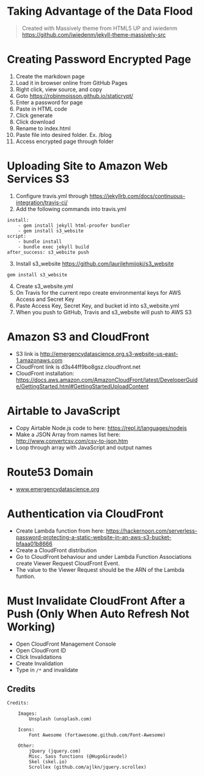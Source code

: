 # Taking Advantage of the Data Flood
> Created with Massively theme from HTML5 UP and iwiedenm https://github.com/iwiedenm/jekyll-theme-massively-src

# Creating Password Encrypted Page

1. Create the markdown page
2. Load it in browser online from GitHub Pages
3. Right click, view source, and copy
4. Goto https://robinmoisson.github.io/staticrypt/
5. Enter a password for page
6. Paste in HTML code
7. Click generate
8. Click download
9. Rename to index.html
10. Paste file into desired folder. Ex. /blog
11. Access encrypted page through folder

# Uploading Site to Amazon Web Services S3

1. Configure travis.yml through https://jekyllrb.com/docs/continuous-integration/travis-ci/
2. Add the following commands into travis.yml
```
install: 
    - gem install jekyll html-proofer bundler
    - gem install s3_website
script: 
    - bundle install
    - bundle exec jekyll build
after_success: s3_website push
```
3. Install s3_website https://github.com/laurilehmijoki/s3_website
```
gem install s3_website
```
4. Create s3_website.yml
5. On Travis for the current repo create environmental keys for AWS Access and Secret Key
6. Paste Access Key, Secret Key, and bucket id into s3_website.yml
7. When you push to GitHub, Travis and s3_website will push to AWS S3

# Amazon S3 and CloudFront

- S3 link is http://emergencydatascience.org.s3-website-us-east-1.amazonaws.com
- CloudFront link is d3s44ff9bo8gsz.cloudfront.net
- CloudFront installation: https://docs.aws.amazon.com/AmazonCloudFront/latest/DeveloperGuide/GettingStarted.html#GettingStartedUploadContent

# Airtable to JavaScript

- Copy Airtable Node.js code to here: https://repl.it/languages/nodejs
- Make a JSON Array from names list here: http://www.convertcsv.com/csv-to-json.htm
- Loop through array with JavaScript and output names

# Route53 Domain

- www.emergencydatascience.org

# Authentication via CloudFront

- Create Lambda function from here: https://hackernoon.com/serverless-password-protecting-a-static-website-in-an-aws-s3-bucket-bfaaa01b8666
- Create a CloudFront distribution
- Go to CloudFront behaviour and under Lambda Function Associations create Viewer Request CloudFront Event.
- The value to the Viewer Request should be the ARN of the Lambda funtion.

# Must Invalidate CloudFront After a Push (Only When Auto Refresh Not Working)
- Open CloudFront Management Console
- Open CloudFront ID
- Click Invalidations
- Create Invalidation
- Type in `/*` and invalidate

## Credits
```
Credits:

	Images:
		Unsplash (unsplash.com)

	Icons:
		Font Awesome (fortawesome.github.com/Font-Awesome)

	Other:
		jQuery (jquery.com)
		Misc. Sass functions (@HugoGiraudel)
		Skel (skel.io)
		Scrollex (github.com/ajlkn/jquery.scrollex)
```
